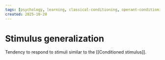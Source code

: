 ```yaml
---
tags: [psychology, learning, classical-conditioning, operant-conditioning, observational-learning, cognition]
created: 2025-10-20
---
```

# Stimulus generalization

Tendency to respond to stimuli similar to the [[Conditioned stimulus]].

